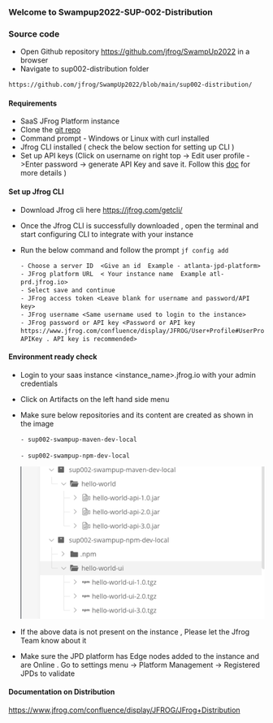 ### Welcome to Swampup2022-SUP-002-Distribution

### Source code

- Open Github repository https://github.com/jfrog/SwampUp2022 in a browser
- Navigate to sup002-distribution folder

```bash
https://github.com/jfrog/SwampUp2022/blob/main/sup002-distribution/
```

#### Requirements

- SaaS JFrog Platform instance
- Clone the [git repo](https://github.com/jfrog/SwampUp2022) 
- Command prompt - Windows or Linux with curl installed
- Jfrog CLI installed ( check the below section for setting up CLI ) 
- Set up API keys (Click on username on right top -> Edit user profile ->Enter password -> generate API Key and save it. Follow this [doc](https://www.jfrog.com/confluence/display/JFROG/User+Profile#UserProfile-APIKey) for more details ) 

#### Set up Jfrog CLI 

- Download Jfrog cli here https://jfrog.com/getcli/
- Once the Jfrog CLI is successfully downloaded , open the terminal and start configuring CLI to integrate with your instance 
- Run the below command and follow the prompt
      `jf config add`
      
      - Choose a server ID  <Give an id  Example - atlanta-jpd-platform>
      - JFrog platform URL  < Your instance name  Example atl-prd.jfrog.io>
      - Select save and continue 
      - JFrog access token <Leave blank for username and password/API key>
      - JFrog username <Same username used to login to the instance>
      - JFrog password or API key <Password or API key https://www.jfrog.com/confluence/display/JFROG/User+Profile#UserProfile-APIKey . API key is recommended>

#### Environment ready check 

- Login to your saas instance <instance_name>.jfrog.io with your admin credentials
- Click on Artifacts on the left hand side menu 
- Make sure below repositories and its content are created as shown in the image 
  
      - sup002-swampup-maven-dev-local
  
      - sup002-swampup-npm-dev-local
  
  ![](.images/repo-verify.png)

- If the above  data is not present on the instance , Please let the Jfrog Team know about it 
- Make sure the JPD platform has Edge nodes added to the instance and are Online . Go to settings menu -> Platform Management -> Registered JPDs to validate

#### Documentation on Distribution 

https://www.jfrog.com/confluence/display/JFROG/JFrog+Distribution


